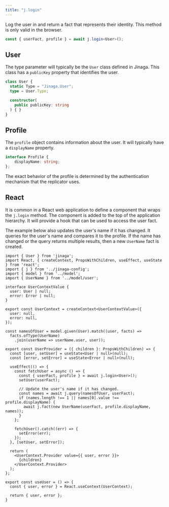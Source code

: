 ```yaml
---
title: "j.login"
---
```


Log the user in and return a fact that represents their identity.
This method is only valid in the browser.

```typescript
const { userFact, profile } = await j.login<User>();
```

## User

The type parameter will typically be the `User` class defined in Jinaga.
This class has a `publicKey` property that identifies the user.

```typescript
class User {
  static Type = "Jinaga.User";
  type = User.Type;

  constructor(
    public publicKey: string
  ) { }
}
```

## Profile

The `profile` object contains information about the user.
It will typically have a `displayName` property.

```typescript
interface Profile {
    displayName: string;
};
```

The exact behavior of the profile is determined by the authentication mechanism that the replicator uses.

## React

It is common in a React web application to define a component that wraps the `j.login` method.
The component is added to the top of the application hierarchy.
It will provide a hook that can be used to access the user fact.

The example below also updates the user's name if it has changed.
It queries for the user's name and compares it to the profile.
If the name has changed or the query returns multiple results, then a new `UserName` fact is created.

```tsx
import { User } from 'jinaga';
import React, { createContext, PropsWithChildren, useEffect, useState } from 'react';
import { j } from '../jinaga-config';
import { model } from '../model';
import { UserName } from '../model/user';

interface UserContextValue {
  user: User | null;
  error: Error | null;
}

export const UserContext = createContext<UserContextValue>({
  user: null,
  error: null,
});

const namesOfUser = model.given(User).match((user, facts) =>
  facts.ofType(UserName)
    .join(userName => userName.user, user));

export const UserProvider = ({ children }: PropsWithChildren) => {
  const [user, setUser] = useState<User | null>(null);
  const [error, setError] = useState<Error | null>(null);

  useEffect(() => {
    const fetchUser = async () => {
      const { userFact, profile } = await j.login<User>();
      setUser(userFact);

      // Update the user's name if it has changed.
      const names = await j.query(namesOfUser, userFact);
      if (names.length !== 1 || names[0].value !== profile.displayName) {
        await j.fact(new UserName(userFact, profile.displayName, names));
      }
    };

    fetchUser().catch((err) => {
      setError(err);
    });
  }, [setUser, setError]);

  return (
    <UserContext.Provider value={{ user, error }}>
      {children}
    </UserContext.Provider>
  );
};

export const useUser = () => {
  const { user, error } = React.useContext(UserContext);

  return { user, error };
}
```